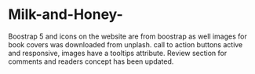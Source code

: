 # Milk-and-Honey-
Boostrap 5 and icons on the website are from boostrap as well
images for book covers was downloaded from unplash. 
call to action buttons active and responsive, images have a tooltips attribute. 
Review section for comments and readers concept has been updated.
